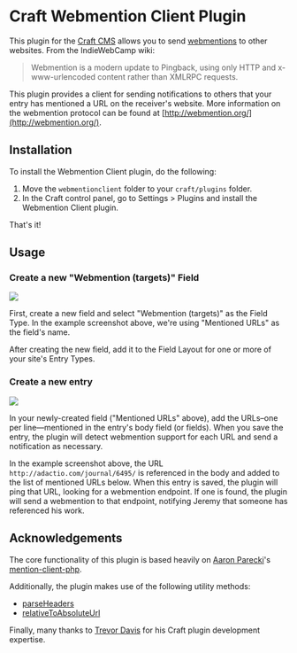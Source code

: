 # Craft Webmention Client Plugin

This plugin for the [Craft CMS](http://buildwithcraft.com/) allows you to send [webmentions](http://indiewebcamp.com/webmention) to other websites. From the IndieWebCamp wiki:

> Webmention is a modern update to Pingback, using only HTTP and x-www-urlencoded content rather than XMLRPC requests.

This plugin provides a client for sending notifications to others that your entry has mentioned a URL on the receiver's website. More information on the webmention protocol can be found at [http://webmention.org/](http://webmention.org/).


## Installation

To install the Webmention Client plugin, do the following:

1. Move the `webmentionclient` folder to your `craft/plugins` folder.
2. In the Craft control panel, go to Settings > Plugins and install the Webmention Client plugin.

That's it!


## Usage

### Create a new "Webmention (targets)" Field

![](http://f.cl.ly/items/1s473T0m0r292p063j1F/create-new-webmention-field.png)

First, create a new field and select "Webmention (targets)" as the Field Type. In the example screenshot above, we're using "Mentioned URLs" as the field's name.

After creating the new field, add it to the Field Layout for one or more of your site's Entry Types.

### Create a new entry

![](http://f.cl.ly/items/1E1q3s250b1X2Y3w2a1b/add-mentioned-urls-to-entry.png)

In your newly-created field ("Mentioned URLs" above), add the URLs–one per line—mentioned in the entry's body field (or fields). When you save the entry, the plugin will detect webmention support for each URL and send a notification as necessary.

In the example screenshot above, the URL `http://adactio.com/journal/6495/` is referenced in the body and added to the list of mentioned URLs below. When this entry is saved, the plugin will ping that URL, looking for a webmention endpoint. If one is found, the plugin will send a webmention to that endpoint, notifying Jeremy that someone has referenced his work.


## Acknowledgements

The core functionality of this plugin is based heavily on [Aaron Parecki](https://github.com/aaronpk)'s [mention-client-php](https://github.com/indieweb/mention-client-php).

Additionally, the plugin makes use of the following utility methods:

- [parseHeaders](http://www.php.net/manual/en/function.http-parse-headers.php#111226)
- [relativeToAbsoluteUrl](http://stackoverflow.com/a/4444490)

Finally, many thanks to [Trevor Davis](https://github.com/davist11) for his Craft plugin development expertise.
